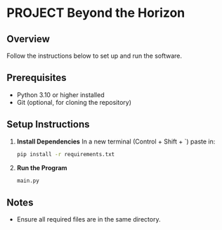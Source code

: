 # PROJECT Beyond the Horizon

## Overview

Follow the instructions below to set up and run the software.

## Prerequisites

- Python 3.10 or higher installed
- Git (optional, for cloning the repository)

## Setup Instructions

1. **Install Dependencies**
    In a new terminal (Control + Shift + `) paste in:

    ```bash
    pip install -r requirements.txt
    ```

2. **Run the Program**
    ```bash
    main.py
    ```

## Notes

- Ensure all required files are in the same directory.

